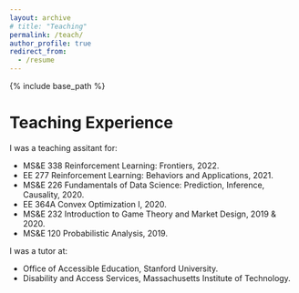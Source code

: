 ```yaml
---
layout: archive
# title: "Teaching"
permalink: /teach/
author_profile: true
redirect_from:
  - /resume
---
```


{% include base_path %}

Teaching Experience
======
I was a teaching assitant for: 
* MS&E 338 Reinforcement Learning: Frontiers, 2022.  
* EE 277 Reinforcement Learning: Behaviors and Applications, 2021. 
* MS&E 226 Fundamentals of Data Science: Prediction, Inference, Causality, 2020. 
* EE 364A Convex Optimization I, 2020. 
* MS&E 232 Introduction to Game Theory and Market Design, 2019 & 2020. 
* MS&E 120 Probabilistic Analysis, 2019. 


I was a tutor at:
* Office of Accessible Education, Stanford University.  
* Disability and Access Services, Massachusetts Institute of Technology.  
